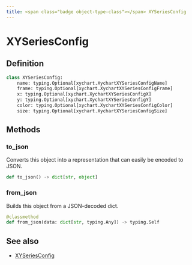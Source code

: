 ```yaml
---
title: <span class="badge object-type-class"></span> XYSeriesConfig
---
```

# <span class="badge object-type-class"></span> XYSeriesConfig

## Definition

```python
class XYSeriesConfig:
    name: typing.Optional[xychart.XychartXYSeriesConfigName]
    frame: typing.Optional[xychart.XychartXYSeriesConfigFrame]
    x: typing.Optional[xychart.XychartXYSeriesConfigX]
    y: typing.Optional[xychart.XychartXYSeriesConfigY]
    color: typing.Optional[xychart.XychartXYSeriesConfigColor]
    size: typing.Optional[xychart.XychartXYSeriesConfigSize]
```
## Methods

### <span class="badge object-method"></span> to_json

Converts this object into a representation that can easily be encoded to JSON.

```python
def to_json() -> dict[str, object]
```

### <span class="badge object-method"></span> from_json

Builds this object from a JSON-decoded dict.

```python
@classmethod
def from_json(data: dict[str, typing.Any]) -> typing.Self
```

## See also

 * <span class="badge builder"></span> [XYSeriesConfig](./builder-XYSeriesConfig.md)
